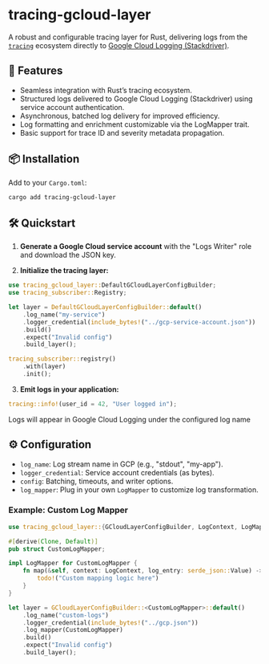 # tracing-gcloud-layer

A robust and configurable tracing layer for Rust, delivering logs from the [`tracing`](https://github.com/tokio-rs/tracing) ecosystem directly to [Google Cloud Logging (Stackdriver)](https://cloud.google.com/logging).

## 🚀 Features

- Seamless integration with Rust’s tracing ecosystem.
- Structured logs delivered to Google Cloud Logging (Stackdriver) using service account authentication.
- Asynchronous, batched log delivery for improved efficiency.
- Log formatting and enrichment customizable via the LogMapper trait.
- Basic support for trace ID and severity metadata propagation.

## 📦 Installation

Add to your `Cargo.toml`:

```sh
cargo add tracing-gcloud-layer
```

## 🛠️ Quickstart

1. **Generate a Google Cloud service account** with the "Logs Writer" role and download the JSON key.

2. **Initialize the tracing layer:**

```rust
use tracing_gcloud_layer::DefaultGCloudLayerConfigBuilder;
use tracing_subscriber::Registry;

let layer = DefaultGCloudLayerConfigBuilder::default()
    .log_name("my-service")
    .logger_credential(include_bytes!("../gcp-service-account.json"))
    .build()
    .expect("Invalid config")
    .build_layer();

tracing_subscriber::registry()
    .with(layer)
    .init();
```

3. **Emit logs in your application:**

```rust
tracing::info!(user_id = 42, "User logged in");
```

Logs will appear in Google Cloud Logging under the configured log name

## ⚙️ Configuration

- `log_name`: Log stream name in GCP (e.g., "stdout", "my-app").
- `logger_credential`: Service account credentials (as bytes).
- `config`: Batching, timeouts, and writer options.
- `log_mapper`: Plug in your own `LogMapper` to customize log transformation.

### Example: Custom Log Mapper

```rust
use tracing_gcloud_layer::{GCloudLayerConfigBuilder, LogContext, LogMapper};

#[derive(Clone, Default)]
pub struct CustomLogMapper;

impl LogMapper for CustomLogMapper {
    fn map(&self, context: LogContext, log_entry: serde_json::Value) -> serde_json::Value {
        todo!("Custom mapping logic here")
    }
}

let layer = GCloudLayerConfigBuilder::<CustomLogMapper>::default()
    .log_name("custom-logs")
    .logger_credential(include_bytes!("../gcp.json"))
    .log_mapper(CustomLogMapper)
    .build()
    .expect("Invalid config")
    .build_layer();
```
